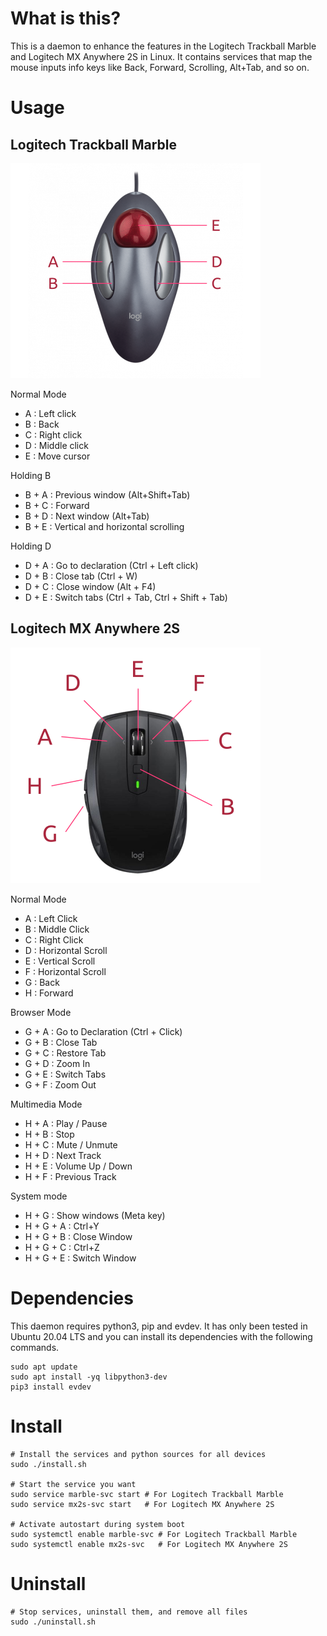 # What is this?

This is a daemon to enhance the features in the Logitech Trackball Marble and Logitech MX Anywhere 2S in Linux. It contains services that map the mouse inputs info keys like Back, Forward, Scrolling, Alt+Tab, and so on.

# Usage

## Logitech Trackball Marble

![Buttons](images/keys_marble.png)

Normal Mode

- A : Left click
- B : Back
- C : Right click
- D : Middle click
- E : Move cursor

Holding B

- B + A : Previous window (Alt+Shift+Tab)
- B + C : Forward
- B + D : Next window (Alt+Tab)
- B + E : Vertical and horizontal scrolling

Holding D

- D + A : Go to declaration (Ctrl + Left click)
- D + B : Close tab (Ctrl + W)
- D + C : Close window (Alt + F4)
- D + E : Switch tabs (Ctrl + Tab, Ctrl + Shift + Tab)

## Logitech MX Anywhere 2S

![Buttons](images/keys_mx2s.png)

Normal Mode

- A : Left Click
- B : Middle Click
- C : Right Click
- D : Horizontal Scroll
- E : Vertical Scroll
- F : Horizontal Scroll
- G : Back
- H : Forward

Browser Mode

- G + A : Go to Declaration (Ctrl + Click)
- G + B : Close Tab
- G + C : Restore Tab
- G + D : Zoom In
- G + E : Switch Tabs
- G + F : Zoom Out

Multimedia Mode

- H + A : Play / Pause
- H + B : Stop
- H + C : Mute / Unmute
- H + D : Next Track
- H + E : Volume Up / Down
- H + F : Previous Track

System mode

- H + G : Show windows (Meta key)
- H + G + A : Ctrl+Y
- H + G + B : Close Window
- H + G + C : Ctrl+Z
- H + G + E : Switch Window

# Dependencies

This daemon requires python3, pip and evdev. It has only been tested in Ubuntu 20.04 LTS and you can install its dependencies with the following commands.

```shell
sudo apt update
sudo apt install -yq libpython3-dev
pip3 install evdev
```

# Install

```shell
# Install the services and python sources for all devices
sudo ./install.sh

# Start the service you want
sudo service marble-svc start # For Logitech Trackball Marble
sudo service mx2s-svc start   # For Logitech MX Anywhere 2S

# Activate autostart during system boot
sudo systemctl enable marble-svc # For Logitech Trackball Marble
sudo systemctl enable mx2s-svc   # For Logitech MX Anywhere 2S
```

# Uninstall

```shell
# Stop services, uninstall them, and remove all files
sudo ./uninstall.sh
```
